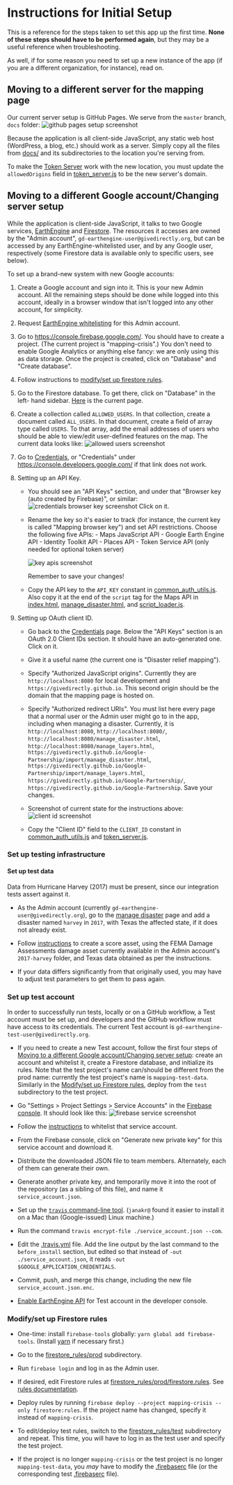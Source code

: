 # Instructions for Initial Setup

This is a reference for the steps taken to set this app up the first time.
**None of these steps should have to be performed again**, but they may be a
useful reference when troubleshooting.

As well, if for some reason you need to set up a new instance of the app (if you
are a different organization, for instance), read on.

## Moving to a different server for the mapping page

Our current server setup is GitHub Pages. We serve from the `master` branch,
`docs` folder:
![github pages setup screenshot](./markdown_images/github_pages.png)

Because the application is all client-side JavaScript, any static web host
(WordPress, a blog, etc.) should work as a server. Simply copy all the files
from [docs/](./docs) and its subdirectories to the location you're serving from.

To make the [Token Server](./token_server/README.md) work with the new location,
you must update the `allowedOrigins` field in
[token_server.js](./token_server/token_server.js) to be the new server's domain.

## Moving to a different Google account/Changing server setup

While the application is client-side JavaScript, it talks to two Google
services, [EarthEngine](https://earthengine.google.com) and
[Firestore](https://firestore.google.com). The resources it accesses are owned
by the "Admin account", `gd-earthengine-user@givedirectly.org`, but can be
accessed by any EarthEngine-whitelisted user, and by any Google user,
respectively (some Firestore data is available only to specific users, see
below).

To set up a brand-new system with new Google accounts:

1.  Create a Google account and sign into it. This is your new Admin account.
    All the remaining steps should be done while logged into this account,
    ideally in a browser window that isn't logged into any other account, for
    simplicity.

1.  Request [EarthEngine whitelisting](https://signup.earthengine.google.com/)
    for this Admin account.

1.  Go to https://console.firebase.google.com/. You should have to create a
    project. (The current project is "mapping-crisis".) You don't need to
    enable Google Analytics or anything else fancy: we are only using this as
    data storage. Once the project is created, click on "Database" and "Create
    database".

1.  Follow instructions to
[modify/set up firestore rules](#modifyset-up-firestore-rules).

1.  Go to the Firestore database. To get there, click on "Database" in the left-
    hand sidebar.
    [Here](https://firebase.corp.google.com/project/mapping-crisis/database/firestore/data~2F)
    is the current page.

1.  Create a collection called `ALLOWED_USERS`. In that collection, create a
    document called `ALL_USERS`. In that document, create a field of array type
    called `USERS`. To that array, add the email addresses of users who should
    be able to view/edit user-defined features on the map. The current data
    looks like: ![allowed users screenshot](./markdown_images/allowed_users.png)

1.  Go to [Credentials](https://console.developers.google.com/apis/credentials),
    or "Credentials" under https://console.developers.google.com/ if that link
    does not work.

1.  Setting up an API Key.

    -  You should see an "API Keys" section, and under that "Browser key (auto
       created by Firebase)", or similar:
       ![credentials browser key screenshot](./markdown_images/credentials_browser_key.png)
       Click on it.

    -  Rename the key so it's easier to track (for instance, the current key is
       called "Mapping browser key") and set API restrictions. Choose the
       following five APIs:
           -   Maps JavaScript API
           -   Google Earth Engine API
           -   Identity Toolkit API
           -   Places API
           -   Token Service API (only needed for optional token server)
  
       ![key apis screenshot](./markdown_images/key_apis.png)
  
       Remember to save your changes!

    -  Copy the API key to the `API_KEY` constant in 
       [common_auth_utils.js](./docs/common_auth_utils.js). Also copy it at the
       end of the `script` tag for the Maps API in
       [index.html](./docs/index.html),
       [manage_disaster.html](./docs/import/manage_disaster.html), and
       [script_loader.js](./cypress/support/script_loader.js).

1.  Setting up OAuth client ID.

    -  Go back to the
       [Credentials](https://console.developers.google.com/apis/credentials)
       page. Below the "API Keys" section is an OAuth 2.0 Client IDs section. It
       should have an auto-generated one. Click on it.

    -  Give it a useful name (the current one is "Disaster relief mapping").
  
    -  Specify "Authorized JavaScript origins". Currently they are
       `http://localhost:8080` for local development and
       `https://givedirectly.github.io`. This second origin should be the domain
       that the mapping page is hosted on.
  
    -  Specify "Authorized redirect URIs". You must list here every page that a
       normal user or the Admin user might go to in the app, including when
       managing a disaster. Currently, it is `http://localhost:8080`,
       `http://localhost:8080/`, `http://localhost:8080/manage_disaster.html`,
       `http://localhost:8080/manage_layers.html`,
       `https://givedirectly.github.io/Google-Partnership/import/manage_disaster.html`,
       `https://givedirectly.github.io/Google-Partnership/import/manage_layers.html`,
       `https://givedirectly.github.io/Google-Partnership/`,
       `https://givedirectly.github.io/Google-Partnership`. Save your changes.

    -  Screenshot of current state for the instructions above:
       ![client id screenshot](./markdown_images/client_id.png)

    -  Copy the "Client ID" field to the `CLIENT_ID` constant in
       [common_auth_utils.js](./docs/common_auth_utils.js) and
       [token_server.js](./token_server/token_server.js).

### Set up testing infrastructure

#### Set up test data
 
Data from Hurricane Harvey (2017) must be present, since our integration tests
assert against it.

-  As the Admin account (currently `gd-earthengine-user@givedirectly.org`), go
   to the
   [manage disaster](https://givedirectly.github.io/Google-Partnership/import/manage_disaster.html)
   page and add a disaster named `harvey` in `2017`, with Texas the affected
   state, if it does not already exist.

-  Follow [instructions](https://docs.google.com/document/d/1WnjHIexMnlVkn5lqnzYlBVg4aWxh2wVDZI2DBAu-TGI/edit?disco=AAAAEE2MdUU&ts=5e1368bd&usp_dm=true)
   to create a score asset, using the FEMA Damage Assessments damage asset
   currently available in the Admin account's `2017-harvey` folder, and Texas
   data obtained as per the instructions.

-  If your data differs significantly from that originally used, you may have
   to adjust test parameters to get them to pass again.

### Set up test account

In order to successfully run tests, locally or on a GitHub workflow, a Test
account must be set up, and developers and the GitHub workflow must have access
to its credentials. The current Test account is
`gd-earthengine-test-user@givedirectly.org`.

-  If you need to create a new Test account, follow the first four steps of
   [Moving to a different Google account/Changing server setup](#moving-to-a-different-google-accountchanging-server-setup):
   create an account and whitelist it, create a Firestore database, and
   initialize its rules. Note that the test project's name can/should be
   different from the prod name: currently the test project's name is
   `mapping-test-data`. Similarly in the
   [Modify/set up Firestore rules](#modifyset-up-firestore-rules), deploy from
   the `test` subdirectory to the test project.

-  Go "Settings > Project Settings > Service Accounts" in the
   [Firebase console](https://console.firebase.google.com). It should look like
   this: ![firebase service screenshot](./markdown_images/firebase_service.png)

-  Follow the
   [instructions](https://developers.google.com/earth-engine/service_account) to
   whitelist that service account.

-  From the Firebase console, click on "Generate new private key" for this
   service account and download it.

-  Distribute the downloaded JSON file to team members. Alternately, each of
   them can generate their own.

-  Generate another private key, and temporarily move it into the root of the
   repository (as a sibling of this file), and name it `service_account.json`.

-  Set up the
   [`travis` command-line tool](https://github.com/travis-ci/travis.rb#readme).
   (`janakr@` found it easier to install it on a Mac than (Google-issued) Linux
   machine.)

-  Run the command `travis encrypt-file ./service_account.json --com`.

-  Edit the [.travis.yml](./.travis.yml) file. Add the line output by the last
   command to the `before_install` section, but edited so that instead of
   `-out ./service_account.json`, it reads
   `-out $GOOGLE_APPLICATION_CREDENTIALS`.

-  Commit, push, and merge this change, including the new file
   `service_account.json.enc`.

-  [Enable EarthEngine API](https://console.cloud.google.com/apis/api/earthengine.googleapis.com/overview)
   for Test account in the developer console.

### Modify/set up Firestore rules

-  One-time: install `firebase-tools` globally:
   `yarn global add firebase-tools`. (Install [yarn](http://yarnpkg.com/) if
   necessary first.) 

-  Go to the [firestore_rules/prod](./firestore_rules/prod) subdirectory.

-  Run `firebase login` and log in as the Admin user.

-  If desired, edit Firestore rules at
   [firestore_rules/prod/firestore.rules](./firestore_rules/prod/firestore.rules).
   See
   [rules documentation](https://firebase.google.com/docs/firestore/security/rules-structure).

-  Deploy rules by running
   `firebase deploy --project mapping-crisis --only firestore:rules`. If
   the project name has changed, specify it instead of `mapping-crisis`.

-  To edit/deploy test rules, switch to the
   [firestore_rules/test](./firestore_rules/test) subdirectory and repeat. This
   time, you will have to log in as the test user and specify the test project.

-  If the project is no longer `mapping-crisis` or the test project is no longer
   `mapping-test-data`, you _may_ have to modify the
   [.firebaserc](./firestore_rules/prod/.firebaserc) file (or the corresponding
   test [.firebaserc](./firestore_rules/test/.firebaserc) file).
